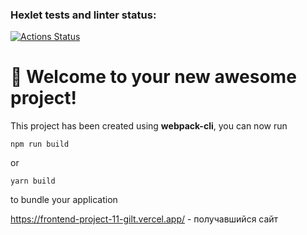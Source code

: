 ### Hexlet tests and linter status:
[![Actions Status](https://github.com/Romanov55/frontend-project-11/workflows/hexlet-check/badge.svg)](https://github.com/Romanov55/frontend-project-11/actions)

# 🚀 Welcome to your new awesome project!

This project has been created using **webpack-cli**, you can now run

```
npm run build
```

or

```
yarn build
```

to bundle your application

https://frontend-project-11-gilt.vercel.app/ - получавшийся сайт
